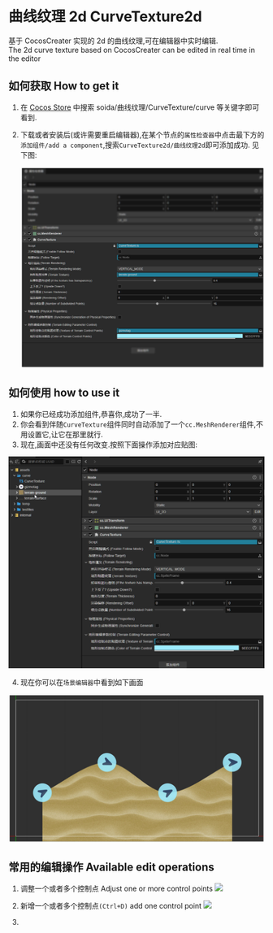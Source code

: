# 曲线纹理 2d CurveTexture2d

基于 CocosCreater 实现的 2d 的曲线纹理,可在编辑器中实时编辑.  
The 2d curve texture based on CocosCreater can be edited in real time in the editor

## 如何获取 How to get it

1. 在 [Cocos Store](https://store.cocos.com) 中搜索 soida/曲线纹理/CurveTexture/curve 等关键字即可看到.
2. 下载或者安装后(或许需要重启编辑器),在某个节点的`属性检查器`中点击最下方的`添加组件/add a component`,搜索`CurveTexture2d/曲线纹理2d`即可添加成功. 见下图:

   ![](./imgs/help1.jpg)

## 如何使用 how to use it

1. 如果你已经成功添加组件,恭喜你,成功了一半.
2. 你会看到伴随`CurveTexture`组件同时自动添加了一个`cc.MeshRenderer`组件,不用设置它,让它在那里就行.
3. 现在,画面中还没有任何改变.按照下面操作添加对应贴图:

![](./imgs/help2.gif)

4. 现在你可以在`场景编辑器`中看到如下画面

![](./imgs/help2.jpg)

## 常用的编辑操作 Available edit operations

1. 调整一个或者多个控制点 Adjust one or more control points
   ![](./imgs/help3.gif)

2. 新增一个或者多个控制点`(Ctrl+D)` add one control point
   ![](./imgs/help4.gif)

3.
